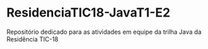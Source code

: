 # ResidenciaTIC18-JavaT1-E2
Repositório dedicado para as atividades em equipe da trilha Java da Residência TIC-18
